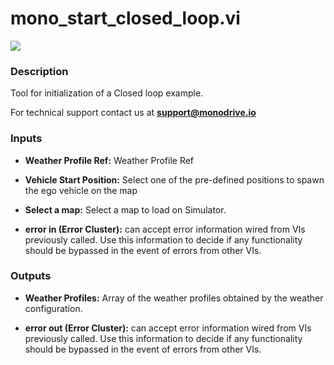 # mono_start_closed_loop.vi

<p class="img_container">
<img class="lg_img" src="../mono_start_closed_loop.png"/>
</p>

### Description

Tool for initialization of a Closed loop example.

For technical support contact us at <b>support@monodrive.io</b> 

### Inputs

- **Weather Profile Ref:**  Weather Profile Ref 
 

- **Vehicle  Start Position:**  Select one of the pre-defined positions to spawn the ego
vehicle on the map
 

- **Select a map:**  Select a map to load on Simulator. 
 

- **error in (Error Cluster):** can accept error information wired from VIs previously called. Use this information to decide if any functionality should be bypassed in the event of errors from other VIs. 

### Outputs

- **Weather Profiles:**  Array of the weather profiles obtained by the weather
configuration.

- **error out (Error Cluster):** can accept error information wired from VIs previously called. Use this information to decide if any functionality should be bypassed in the event of errors from other VIs. 

<p>&nbsp;</p>
